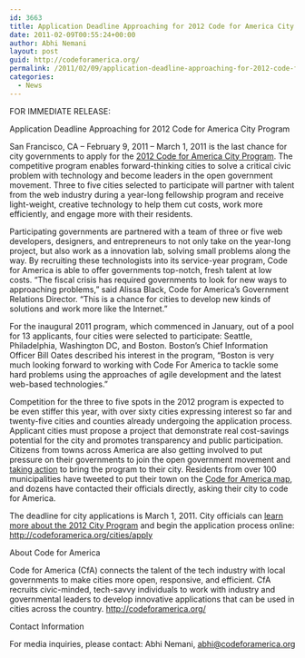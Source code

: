 ```yaml
---
id: 3663
title: Application Deadline Approaching for 2012 Code for America City Program
date: 2011-02-09T00:55:24+00:00
author: Abhi Nemani
layout: post
guid: http://codeforamerica.org/
permalink: /2011/02/09/application-deadline-approaching-for-2012-code-for-america-city-program/
categories:
  - News
---
```

FOR IMMEDIATE RELEASE:
  
Application Deadline Approaching for 2012 Code for America City Program

San Francisco, CA – February 9, 2011 – March 1, 2011 is the last chance for city governments to apply for the [2012 Code for America City Program](http://codeforamerica.org/cities/). The competitive program enables forward-thinking cities to solve a critical civic problem with technology and become leaders in the open government movement. Three to five cities selected to participate will partner with talent from the web industry during a year-long fellowship program and receive light-weight, creative technology to help them cut costs, work more efficiently, and engage more with their residents.

Participating governments are partnered with a team of three or five web developers, designers, and entrepreneurs to not only take on the year-long project, but also work as a innovation lab, solving small problems along the way. By recruiting these technologists into its service-year program, Code for America is able to offer governments top-notch, fresh talent at low costs. “The fiscal crisis has required governments to look for new ways to approaching problems,” said Alissa Black, Code for America’s Government Relations Director. “This is a chance for cities to develop new kinds of solutions and work more like the Internet.”

For the inaugural 2011 program, which commenced in January, out of a pool for 13 applicants, four cities were selected to participate: Seattle, Philadelphia, Washington DC, and Boston. Boston’s Chief Information Officer Bill Oates described his interest in the program, “Boston is very much looking forward to working with Code For America to tackle some hard problems using the approaches of agile development and the latest web-based technologies.&#8221;

Competition for the three to five spots in the 2012 program is expected to be even stiffer this year, with over sixty cities expressing interest so far and twenty-five cities and counties already undergoing the application process. Applicant cities must propose a project that demonstrate real cost-savings potential for the city and promotes transparency and public participation. Citizens from towns across America are also getting involved to put pressure on their governments to join the open government movement and [taking action](http://codeforamerica.org/2011/01/28/citizens-taking-action-to-bring-code-for-america-to-their-city/) to bring the program to their city. Residents from over 100 municipalities have tweeted to put their town on the [Code for America map](http://codeforamerica.org/cities/citizen-action-center/), and dozens have contacted their officials directly, asking their city to code for America.

The deadline for city applications is March 1, 2011. City officials can [learn more about the 2012 City Program](http://codeforamerica.org/cities/) and begin the application process online: http://codeforamerica.org/cities/apply

About Code for America
  
Code for America (CfA) connects the talent of the tech industry with local governments to make cities more open, responsive, and efficient. CfA recruits civic-minded, tech-savvy individuals to work with industry and governmental leaders to develop innovative applications that can be used in cities across the country. <http://codeforamerica.org/>
  
[](http://codeforamerica.org/)
  
Contact Information
  
For media inquiries, please contact: Abhi Nemani, abhi@codeforamerica.org

###